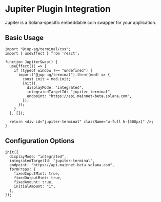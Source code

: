 # Jupiter Plugin Integration

Jupiter is a Solana-specific embeddable coin swapper for your application.

## Basic Usage

```tsx
import "@jup-ag/terminal/css";
import { useEffect } from 'react';

function JupiterSwap() {
  useEffect(() => {
    if (typeof window !== "undefined") {
      import("@jup-ag/terminal").then((mod) => {
        const init = mod.init;
        init({
          displayMode: "integrated",
          integratedTargetId: "jupiter-terminal",
          endpoint: "https://api.mainnet-beta.solana.com",
        });
      });
    }
  }, []);

  return <div id="jupiter-terminal" className="w-full h-[600px]" />;
}
```

## Configuration Options

```tsx
init({
  displayMode: "integrated",
  integratedTargetId: "jupiter-terminal",
  endpoint: "https://api.mainnet-beta.solana.com",
  formProps: {
    fixedInputMint: true,
    fixedOutputMint: true,
    fixedAmount: true,
    initialAmount: "1",
  },
});
```

